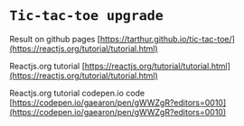 # `Tic-tac-toe upgrade`

Result on github pages [https://tarthur.github.io/tic-tac-toe/](https://reactjs.org/tutorial/tutorial.html)

Reactjs.org tutorial [https://reactjs.org/tutorial/tutorial.html](https://reactjs.org/tutorial/tutorial.html)

Reactjs.org tutorial codepen.io code [https://codepen.io/gaearon/pen/gWWZgR?editors=0010](https://codepen.io/gaearon/pen/gWWZgR?editors=0010)